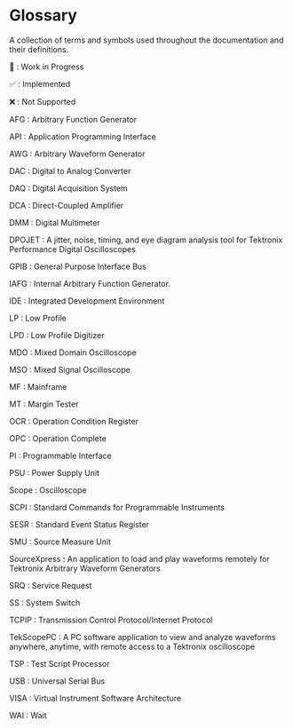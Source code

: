# Glossary

A collection of terms and symbols used throughout the documentation and their definitions.

🚧
:   Work in Progress

✅
:   Implemented

❌
:   Not Supported

AFG
:   Arbitrary Function Generator

API
:   Application Programming Interface

AWG
:   Arbitrary Waveform Generator

DAC
:   Digital to Analog Converter

DAQ
:   Digital Acquisition System

DCA
:   Direct-Coupled Amplifier

DMM
:   Digital Multimeter

DPOJET
:   A jitter, noise, timing, and eye diagram analysis tool for Tektronix Performance Digital Oscilloscopes

GPIB
:   General Purpose Interface Bus

IAFG
:   Internal Arbitrary Function Generator.

IDE
:   Integrated Development Environment

LP
:   Low Profile

LPD
:   Low Profile Digitizer

MDO
:   Mixed Domain Oscilloscope

MSO
:   Mixed Signal Oscilloscope

MF
:   Mainframe

MT
:   Margin Tester

OCR
:   Operation Condition Register

OPC
:   Operation Complete

PI
:   Programmable Interface

PSU
:   Power Supply Unit

Scope
:   Oscilloscope

SCPI
:   Standard Commands for Programmable Instruments

SESR
:   Standard Event Status Register

SMU
:   Source Measure Unit

SourceXpress
:   An application to load and play waveforms remotely for Tektronix Arbitrary Waveform Generators

SRQ
:   Service Request

SS
:   System Switch

TCPIP
:   Transmission Control Protocol/Internet Protocol

TekScopePC
:   A PC software application to view and analyze waveforms anywhere, anytime, with remote access to a Tektronix oscilloscope

TSP
:   Test Script Processor

USB
:   Universal Serial Bus

VISA
:   Virtual Instrument Software Architecture

WAI
:   Wait
